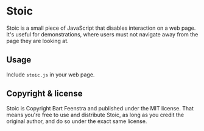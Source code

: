# Stoic

Stoic is a small piece of JavaScript that disables interaction on a web page. It's useful for demonstrations, where
users must not navigate away from the page they are looking at.

## Usage
Include `stoic.js` in your web page.

## Copyright & license
Stoic is Copyright Bart Feenstra and published under the MIT license. That means you're free to use and distribute
Stoic, as long as you credit the original author, and do so under the exact same license.